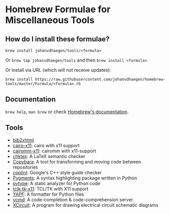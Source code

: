 # Homebrew Formulae for Miscellaneous Tools

## How do I install these formulae?
`brew install johanvdhaegen/tools/<formula>`

Or `brew tap johanvdhaegen/tools` and then `brew install <formula>`.

Or install via URL (which will not receive updates):

```
brew install https://raw.githubusercontent.com/johanvdhaegen/homebrew-tools/master/Formula/<formula>.rb
```

## Documentation
`brew help`, `man brew` or check [Homebrew's documentation](https://docs.brew.sh).


## Tools

-  [bib2xhtml](https://www.spinellis.gr/sw/textproc/bib2xhtml)
-  [cairo-x11](https://cairographics.org/): cairo with x11 support
-  [cairomm-x11](https://cairographics.org/): cairomm with x11-support
-  [chktex](https://www.nongnu.org/chktex/): A LaTeX semantic checker
-  [Copybara](https://github.com/google/copybara): A tool for transforming and moving code between repositories
-  [cpplint](https://github.com/google/styleguide/tree/gh-pages/cpplint):
   Google's C++ style guide checker
-  [Pygments](https://pygments.org/): A syntax highlighting package written in Python
-  [pytype](https://github.com/google/pytype/): A static analyzer for Python
   code
-  [tclk-tk-x11](https://www.tcl.tk/): TCL/TK with X11 support
-  [YAPF](https://github.com/google/yapf): A formatter for Python files
-  [ycmd](https://github.com/ycm-core/ycmd): A code-completion &
   code-comprehension server
-  [XCircuit](http://opencircuitdesign.com/xcircuit): A program for drawing
   electrical circuit schematic diagrams
